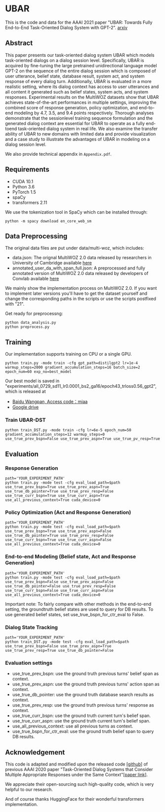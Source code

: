 # UBAR
This is the code and data for the AAAI 2021 paper "UBAR: Towards Fully End-to-End Task-Oriented Dialog System with GPT-2". [arxiv](https://arxiv.org/pdf/2012.03539.pdf)


## Abstract
This paper presents our task-oriented dialog system UBAR
which models task-oriented dialogs on a dialog session level.
Specifically, UBAR is acquired by fine-tuning the large pretrained unidirectional language model GPT-2 on the sequence
of the entire dialog session which is composed of user utterance, belief state, database result, system act, and system response of every dialog turn. Additionally, UBAR is evaluated
in a more realistic setting, where its dialog context has access
to user utterances and all content it generated such as belief
states, system acts, and system responses. Experimental results on the MultiWOZ datasets show that UBAR achieves
state-of-the-art performances in multiple settings, improving
the combined score of response generation, policy optimization, and end-to-end modeling by 4.7, 3.5, and 9.4 points respectively. Thorough analyses demonstrate that the sessionlevel training sequence formulation and the generated dialog
context are essential for UBAR to operate as a fully end-toend task-oriented dialog system in real life. We also examine
the transfer ability of UBAR to new domains with limited
data and provide visualization and a case study to illustrate
the advantages of UBAR in modeling on a dialog session
level.

We also provide technical appendix in ```Appendix.pdf```.
## Requirements
- CUDA 10.1
- Python 3.6
- PyTorch 1.5
- spaCy
- transformers 2.11

We use the tokenization tool in SpaCy which can be installed through:
```
python -m spacy download en_core_web_sm
```


## Data Preprocessing
The original data files are put under data/multi-woz, which includes:
- data.json: The orignal MultiWOZ 2.0 data released by researchers in University of Cambridge available [here](https://github.com/budzianowski/multiwoz)
- annotated_user_da_with_span_full.json: A preprocessed and fully annotated version of MultiWOZ 2.0 data released by developers of Convlab available [here](https://github.com/ConvLab/ConvLab/tree/master/data/multiwoz/annotation)

We mainly show the implementation process on MultiWOZ 2.0. If you want to implement later versions you'll have to get the dataset yourself and change the corresponding paths in the scripts or use the scripts postfixed with "21". 

Get ready for preprocessng:
```
python data_analysis.py
python preprocess.py
```
## Training
Our implementation supports training on CPU or a single GPU.
```
python train.py -mode train -cfg gpt_path=distilgpt2 lr=1e-4 warmup_steps=2000 gradient_accumulation_steps=16 batch_size=2 epoch_num=60 exp_no=best_model
```

Our best model is saved in "experiments/all_0729_sd11_lr0.0001_bs2_ga16/epoch43_trloss0.56_gpt2", which is released at 
- [Baidu Wangpan, Access code：miaa ](https://pan.baidu.com/s/1GXnsGgwp2j66TqyxkOSbgA)
- [Google drive](https://drive.google.com/file/d/1uZOhZl3oKXf66DCCZIE2O7Aax3OJzfvl/view?usp=sharing)

### Train UBAR-DST
```
python train_DST.py -mode train -cfg lr=6e-5 epoch_num=50 gradient_accumulation_steps=12 warmup_steps=0  use_true_prev_bspn=False use_true_prev_aspn=True use_true_pv_resp=True
```

## Evaluation

### Response Generation
```
path='YOUR_EXPERIMENT_PATH'
python train.py -mode test -cfg eval_load_path=$path use_true_prev_bspn=True use_true_prev_aspn=True use_true_db_pointer=True use_true_prev_resp=False use_true_curr_bspn=True use_true_curr_aspn=True use_all_previous_context=True cuda_device=0
```


### Policy Optimization (Act and Response Generation)

```
path='YOUR_EXPERIMENT_PATH'
python train.py -mode test -cfg eval_load_path=$path use_true_prev_bspn=True use_true_prev_aspn=False use_true_db_pointer=True use_true_prev_resp=False use_true_curr_bspn=True use_true_curr_aspn=False use_all_previous_context=True cuda_device=0
```

### End-to-end Modeling (Belief state, Act and Response Generation)
```
path='YOUR_EXPERIMENT_PATH'
python train.py -mode test -cfg eval_load_path=$path use_true_prev_bspn=False use_true_prev_aspn=False use_true_db_pointer=False use_true_prev_resp=False use_true_curr_bspn=False use_true_curr_aspn=False use_all_previous_context=True cuda_device=0
```
Important note: To fairly compare with other methods in the end-to-end setting, the groundtruth belief states are used to query for DB results. To use generated belief states, set use_true_bspn_for_ctr_eval to False.

### Dialog State Tracking
```
path='YOUR_EXPERIMENT_PATH'
python train_DST.py -mode test -cfg eval_load_path=$path use_true_prev_bspn=False use_true_prev_aspn=True use_true_prev_resp=True use_true_db_pointer=False
```


### Evaluation settings
- use_true_prev_bspn: use the ground truth previous turns' belief span as context.
- use_true_prev_aspn: use the ground truth previous turns' action span as context.
- use_true_db_pointer: use the ground truth database search results as context.
- use_true_prev_resp: use the ground truth previous turns' response as context.
- use_true_curr_bspn: use the ground truth current turn's belief span.
- use_true_curr_aspn: use the ground truth current turn's belief span.
- use_all_previous_context: use all previous turns as context. 
- use_true_bspn_for_ctr_eval: use the ground truth belief span to query DB results.




## Acknowledgement
This code is adapted and modified upon the released code [[github]]() of previous AAAI 2020 paper "Task-Oriented Dialog Systems that Consider Multiple Appropriate Responses under the Same Context"[[paper link]](https://arxiv.org/abs/1911.10484). 

We appreciate their open-sourcing such high-quality code, which is very helpful to our research. 

And of course thanks HuggingFace for their wonderful transformers implementation.
